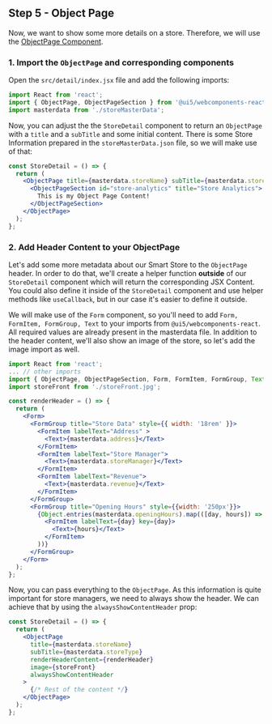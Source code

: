 ## Step 5 - Object Page

Now, we want to show some more details on a store. Therefore, we will use the [ObjectPage Component](https://sap.github.io/ui5-webcomponents-react/?path=/docs/components-objectpage--render-demo).

### 1. Import the `ObjectPage` and corresponding components

Open the `src/detail/index.jsx` file and add the following imports:

```jsx harmony
import React from 'react';
import { ObjectPage, ObjectPageSection } from '@ui5/webcomponents-react';
import masterdata from './storeMasterData';
```

Now, you can adjust the the `StoreDetail` component to return an `ObjectPage`
with a `title` and a `subTitle` and some initial content.
There is some Store Information prepared in the `storeMasterData.json` file, so we will make use of that:

```jsx harmony
const StoreDetail = () => {
  return (
    <ObjectPage title={masterdata.storeName} subTitle={masterdata.storeType}>
      <ObjectPageSection id="store-analytics" title="Store Analytics">
        This is my Object Page Content!
      </ObjectPageSection>
    </ObjectPage>
  );
};
```

### 2. Add Header Content to your ObjectPage

Let's add some more metadata about our Smart Store to the `ObjectPage` header.
In order to do that, we'll create a helper function **outside** of our `StoreDetail` component which will return the corresponding JSX Content.
You could also define it inside of the `StoreDetail` component and use helper methods like `useCallback`, but in our case it's easier to define it outside.

We will make use of the `Form` component, so you'll need to add `Form, FormItem, FormGroup, Text` to your imports from `@ui5/webcomponents-react`.
All required values are already present in the masterdata file.
In addition to the header content, we'll also show an image of the store, so let's add the image import as well.

```jsx harmony
import React from 'react';
... // other imports
import { ObjectPage, ObjectPageSection, Form, FormItem, FormGroup, Text } from '@ui5/webcomponents-react';
import storeFront from './storeFront.jpg';

const renderHeader = () => {
  return (
    <Form>
      <FormGroup title="Store Data" style={{ width: '18rem' }}>
        <FormItem labelText="Address" >
          <Text>{masterdata.address}</Text>
        </FormItem>
        <FormItem labelText="Store Manager">
          <Text>{masterdata.storeManager}</Text>
        </FormItem>
        <FormItem labelText="Revenue">
          <Text>{masterdata.revenue}</Text>
        </FormItem>
      </FormGroup>
      <FormGroup title="Opening Hours" style={{width: '250px'}}>
        {Object.entries(masterdata.openingHours).map(([day, hours]) => (
          <FormItem labelText={day} key={day}>
            <Text>{hours}</Text>
          </FormItem>
        ))}
      </FormGroup>
    </Form>
  );
};
```

Now, you can pass everything to the `ObjectPage`. As this information is quite important for store managers, we need to always show the header.
We can achieve that by using the `alwaysShowContentHeader` prop:

```jsx harmony
const StoreDetail = () => {
  return (
    <ObjectPage
      title={masterdata.storeName}
      subTitle={masterdata.storeType}
      renderHeaderContent={renderHeader}
      image={storeFront}
      alwaysShowContentHeader
    >
      {/* Rest of the content */}
    </ObjectPage>
  );
};
```

